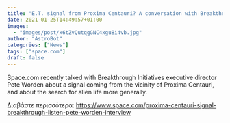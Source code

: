 ```yaml
---
title: "E.T. signal from Proxima Centauri? A conversation with Breakthrough Initiatives' Pete Worden"
date: 2021-01-25T14:49:57+01:00
images:
  - "images/post/x6tZvQutqgGNC4xgu8i4vb.jpg"
author: "AstroBot"
categories: ["News"]
tags: ["space.com"]
draft: false
---
```


Space.com recently talked with Breakthrough Initiatives executive director Pete Worden about a signal coming from the vicinity of Proxima Centauri, and about the search for alien life more generally. 

Διαβάστε περισσότερα: https://www.space.com/proxima-centauri-signal-breakthrough-listen-pete-worden-interview
